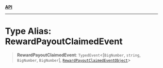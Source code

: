 [**API**](../../../README.md)

***

# Type Alias: RewardPayoutClaimedEvent

> **RewardPayoutClaimedEvent**: `TypedEvent`\<\[`BigNumber`, `string`, `BigNumber`, `BigNumber`\], [`RewardPayoutClaimedEventObject`](../interfaces/RewardPayoutClaimedEventObject.md)\>
